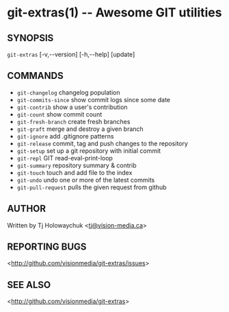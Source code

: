 git-extras(1) -- Awesome GIT utilities
=================================

## SYNOPSIS

`git-extras` [-v,--version] [-h,--help] [update]

## COMMANDS

   - `git-changelog` changelog population
   - `git-commits-since` show commit logs since some date
   - `git-contrib` show a user's contribution
   - `git-count` show commit count
   - `git-fresh-branch` create fresh branches
   - `git-graft` merge and destroy a given branch
   - `git-ignore` add .gitignore patterns
   - `git-release` commit, tag and push changes to the repository
   - `git-setup` set up a git repository with initial commit
   - `git-repl` GIT read-eval-print-loop
   - `git-summary` repository summary & contrib
   - `git-touch` touch and add file to the index
   - `git-undo` undo one or more of the latest commits
   - `git-pull-request` pulls the given request from github

## AUTHOR

Written by Tj Holowaychuk &lt;<tj@vision-media.ca>&gt;

## REPORTING BUGS

&lt;<http://github.com/visionmedia/git-extras/issues>&gt;

## SEE ALSO

&lt;<http://github.com/visionmedia/git-extras>&gt;
